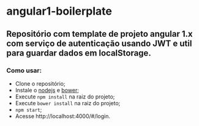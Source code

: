 # angular1-boilerplate

## Repositório com template de projeto angular 1.x com serviço de autenticação usando JWT e util para guardar dados em localStorage.

### Como usar:

* Clone o repositório;
* Instale o [nodejs](https://nodejs.org/en/) e [bower](https://bower.io/);
* Execute ```npm install``` na raiz do projeto;
* Execute ```bower install``` na raiz do projeto;
* ```npm start```;
* Acesse http://localhost:4000/#/login.
